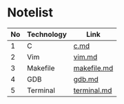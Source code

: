 # Notelist

| No  | Technology | Link       |
| --- | ---------- | ---------- |
| 1   | C          | [c.md](./1-c.md) |
| 2   | Vim        | [vim.md](./2-vim.md) |
| 3   | Makefile   | [makefile.md](./3-makefile.md) |
| 4   | GDB        | [gdb.md](./4-gdb.md) |
| 5   | Terminal   | [terminal.md](./99-terminal.md) |